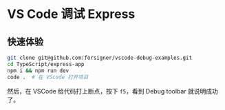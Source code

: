 
# VS Code 调试 Express

## 快速体验

``` bash
git clone git@github.com:forsigner/vscode-debug-examples.git
cd TypeScript/express-app
npm i && npm run dev
code .  # 在 VScode 打开项目
```

然后，在 VSCode 给代码打上断点，按下 `f5`，看到 Debug toolbar 就说明成功了。